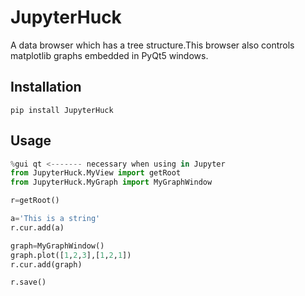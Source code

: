 # JupyterHuck

A data browser which has a tree structure.This browser also controls matplotlib graphs 
embedded in PyQt5 windows.

## Installation

	pip install JupyterHuck
	
## Usage

```python
%gui qt <------- necessary when using in Jupyter
from JupyterHuck.MyView import getRoot
from JupyterHuck.MyGraph import MyGraphWindow

r=getRoot()

a='This is a string'
r.cur.add(a)

graph=MyGraphWindow()
graph.plot([1,2,3],[1,2,1])
r.cur.add(graph)

r.save()
